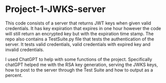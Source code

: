 # Project-1-JWKS-server
This code consists of a server that returns JWT keys when given valid credentials. It has key expiration that expires in one hour however the code will still return an encrypted key but with the expiration time stamp. The repo also contains a TestSuite.py file that tests the authentication of the server. It tests valid credentials, valid credentials with expired key and invalid credentials.

I used ChatGPT to help with some functions of the project. Specifically chatGPT helped me with the RSA key generation, serving the JWKS keys, how to post to the server through the Test Suite and how to output as a percent.
